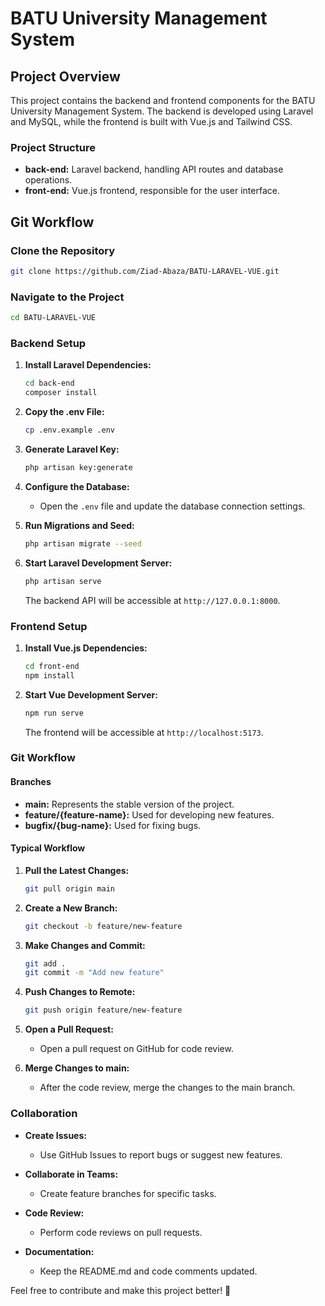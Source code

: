 # BATU University Management System

## Project Overview

This project contains the backend and frontend components for the BATU University Management System. The backend is developed using Laravel and MySQL, while the frontend is built with Vue.js and Tailwind CSS.

### Project Structure

- **back-end:** Laravel backend, handling API routes and database operations.
- **front-end:** Vue.js frontend, responsible for the user interface.

## Git Workflow

### Clone the Repository

```bash
git clone https://github.com/Ziad-Abaza/BATU-LARAVEL-VUE.git
```

### Navigate to the Project

```bash
cd BATU-LARAVEL-VUE
```

### Backend Setup

1. **Install Laravel Dependencies:**

   ```bash
   cd back-end
   composer install
   ```

2. **Copy the .env File:**

   ```bash
   cp .env.example .env
   ```

3. **Generate Laravel Key:**

   ```bash
   php artisan key:generate
   ```

4. **Configure the Database:**

   - Open the `.env` file and update the database connection settings.

5. **Run Migrations and Seed:**

   ```bash
   php artisan migrate --seed
   ```

6. **Start Laravel Development Server:**

   ```bash
   php artisan serve
   ```

   The backend API will be accessible at `http://127.0.0.1:8000`.

### Frontend Setup

1. **Install Vue.js Dependencies:**

   ```bash
   cd front-end
   npm install
   ```

2. **Start Vue Development Server:**

   ```bash
   npm run serve
   ```

   The frontend will be accessible at `http://localhost:5173`.

### Git Workflow

#### Branches

- **main:** Represents the stable version of the project.
- **feature/{feature-name}:** Used for developing new features.
- **bugfix/{bug-name}:** Used for fixing bugs.

#### Typical Workflow

1. **Pull the Latest Changes:**

   ```bash
   git pull origin main
   ```

2. **Create a New Branch:**

   ```bash
   git checkout -b feature/new-feature
   ```

3. **Make Changes and Commit:**

   ```bash
   git add .
   git commit -m "Add new feature"
   ```

4. **Push Changes to Remote:**

   ```bash
   git push origin feature/new-feature
   ```

5. **Open a Pull Request:**

   - Open a pull request on GitHub for code review.

6. **Merge Changes to main:**

   - After the code review, merge the changes to the main branch.

### Collaboration

- **Create Issues:**
  - Use GitHub Issues to report bugs or suggest new features.

- **Collaborate in Teams:**
  - Create feature branches for specific tasks.

- **Code Review:**
  - Perform code reviews on pull requests.

- **Documentation:**
  - Keep the README.md and code comments updated.

Feel free to contribute and make this project better! 🚀
